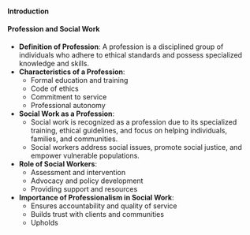 #### Introduction

#### Profession and Social Work

- **Definition of Profession**: A profession is a disciplined group of individuals who adhere to ethical standards and possess specialized knowledge and skills.
- **Characteristics of a Profession**:
  - Formal education and training
  - Code of ethics
  - Commitment to service
  - Professional autonomy
- **Social Work as a Profession**:
  - Social work is recognized as a profession due to its specialized training, ethical guidelines, and focus on helping individuals, families, and communities.
  - Social workers address social issues, promote social justice, and empower vulnerable populations.
- **Role of Social Workers**:
  - Assessment and intervention
  - Advocacy and policy development
  - Providing support and resources
- **Importance of Professionalism in Social Work**:
  - Ensures accountability and quality of service
  - Builds trust with clients and communities
  - Upholds